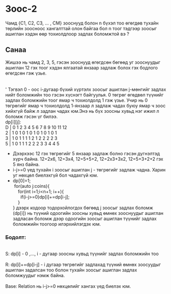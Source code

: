 # Зоос-2

Чамд {C1, C2, C3, ... , CM} зооснууд болон n бүхэл тоо өгөгдөв тухайн төрлийн зоосноос хангалттай олон байгаа бол
n тоог тэдгээр зоосыг ашиглан хэдэн өөр тохиолдлоор задлах боломжтой вэ ?
<br/>

## **Санаа**<br/>

Жишээ нь чамд 2, 3, 5, гэсэн зооснууд өгөгдсөн бөгөөд уг зооснуудыг ашиглан 12 гэх тоог хэдэн ялгаатай янзаар задлаж болох гэх бодлого өгөгдсөн гэж үзье.
<br/><br/>
<br/>'
Тэгвэл 0 - оос i-дугаар бүхий хүртэлх зоосыг ашиглан j-мөнгийг задлах нийт боломжийн тоо гэсэн хүснэгт байгуулья. 0 төгрөг өгөдвөл түүнийг задлах боломжийн тоог ямар ч тохиолдолд 1 гэж үзье. Учир нь 0 төгрөгийг ямар ч тохиолдолд 1-янзаар л задлаж чадах буюу ямар ч зоос хийхгүй байж л задлан чадах юм.Энэ нь бүх зоосны хувьд нэг ижил л боломж гэсэн үг билээ.<br/>
dp[i][j]:<br/>
D | 0 1 2 3 4 5 6 7 8 9 10 11 12<br/>
2 | 1 0 1 0 1 0 1 0 1 0 1 0 1<br/>
3 | 1 0 1 1 1 1 2 1 2 2 2 2 3<br/>
5 | 1 0 1 1 1 2 2 2 3 3 4 4 5<br/>

- Дээрхээс 12 гэх төгрөгийг 5 янзаар задлаж болно гэсэн дүгнэлтэд хүрч байна. 12=2x6, 12=3x4, 12=5+5+2, 12=2x3+3x2, 12=5+3+2+2 гэх 5 янз байна.
- i-j>=0 үед тухайн i зоосыг ашиглан j - төгрөгийг задлаж чадна. Харин уг нөхцөл биелэхгүй бол чадахгүй юм.<br/>
- dp[0]=1;<br/>
  &nbsp;for(auto j:coins){<br/>
  &nbsp; &nbsp; for(int i=1;i<n+1; i++){
  <br/>&nbsp; &nbsp; &nbsp; if(i-j>=0)dp[i]+=dp[i-j];
  <br/>&nbsp; &nbsp; }<br/>
  }
  дээрх кодоор тодорхойлогдох бөгөөд j зоосыг задлах боломж (dp[i]) нь түүний одоогийн зоосны хувьд өмнөх зооснуудыг ашиглан задласан боломж дээр одоогийн зоосыг ашиглан түүнийг задлах боломжийн тоогоор илэрхийлэгдэх юм.

### Бодолт:

<br/>
S: dp[i] - 0 ,..., i - дугаар зоосны хувьд түүнийг задлах боломжийн тоо<br/>
<br/>
R: dp[i]+=dp[i-j] - i дугаар төгрөгийг задлахад түүний өмнөх зоосуудыг ашиглан задалсан тоо болон тухайн зоосыг ашиглан задлах боломжуудыг нэмж байна. <br/>
<br/>
Base: Relation нь i-j>=0 нөхцөлийг хангах үед биелэх юм.<br/>
